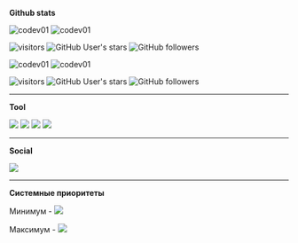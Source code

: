 **Github stats**

![codev01](https://github-readme-stats.vercel.app/api?username=YoutuberPlay&show_icons=true&title_color=58a6da&icon_color=58a6da&text_color=cccccc&bg_color=0d1117&hide_border=true&) 
![codev01](https://github-readme-stats.vercel.app/api/top-langs/?username=YoutuberPlay&layout=compact&show_icons=true&title_color=ffffff&icon_color=202124&text_color=cccccc&bg_color=0d1117&hide_border=true&)

![visitors](https://visitor-badge.laobi.icu/badge?page_id=YoutuberPlay.nova_ver)
![GitHub User's stars](https://img.shields.io/github/stars/YoutuberPlay)
![GitHub followers](https://img.shields.io/github/followers/YoutuberPlay)

![codev01](https://github-readme-stats.vercel.app/api?username=codev01&show_icons=true&title_color=58a6da&icon_color=58a6da&text_color=cccccc&bg_color=0d1117&hide_border=true&) 
![codev01](https://github-readme-stats.vercel.app/api/top-langs/?username=codev01&layout=compact&show_icons=true&title_color=ffffff&icon_color=202124&text_color=cccccc&bg_color=0d1117&hide_border=true&)

![visitors](https://visitor-badge.laobi.icu/badge?page_id=codev01.codev01)
![GitHub User's stars](https://img.shields.io/github/stars/codev01)
![GitHub followers](https://img.shields.io/github/followers/codev01)

---

**Tool**

![](https://img.shields.io/badge/Android-11%20(R)-3bda8d?logo=android)
![](https://img.shields.io/badge/Desktop-Windows%2010%20(Pro)-00bcf2?logo=Windows)
![](https://img.shields.io/badge/CodeEditor-VScode-24a4eb?logo=visual-studio-code) 
![](https://img.shields.io/badge/IDE-VisualStudio-5C2D91?logo=visual-studio-code) 

---

**Social**

<!--[![](https://img.shields.io/badge/Telegram-26A5E4?style=flat-square&logo=telegram)](https://t.me/codev01)-->
[![](https://img.shields.io/badge/VK-4680C2?style=flat-square&logo=vk&logoColor=ffffff)](https://vk.com/youtuber_play_yt)
<!--[![](https://img.shields.io/badge/Mail.ru-codev01-005FF9?style=flat-square&logo=gmail&logoColor=005FF9)](mailto://codev01@mail.ru)-->

---

**Системные приоритеты**

Минимум - ![](https://img.shields.io/badge/Android-5.0.2%20-3bda8d?logo=android)

Максимум - ![](https://img.shields.io/badge/Android-11%20-3bda8d?logo=android)
